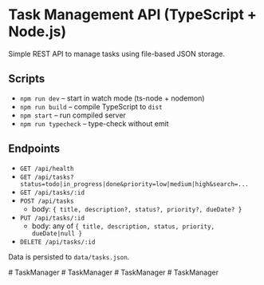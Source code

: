 # Task Management API (TypeScript + Node.js)

Simple REST API to manage tasks using file-based JSON storage.

## Scripts

- `npm run dev` – start in watch mode (ts-node + nodemon)
- `npm run build` – compile TypeScript to `dist`
- `npm start` – run compiled server
- `npm run typecheck` – type-check without emit

## Endpoints

- `GET /api/health`
- `GET /api/tasks?status=todo|in_progress|done&priority=low|medium|high&search=...`
- `GET /api/tasks/:id`
- `POST /api/tasks`
  - body: `{ title, description?, status?, priority?, dueDate? }`
- `PUT /api/tasks/:id`
  - body: any of `{ title, description, status, priority, dueDate|null }`
- `DELETE /api/tasks/:id`

Data is persisted to `data/tasks.json`.


#   T a s k M a n a g e r 
 
 #   T a s k M a n a g e r 
 
 #   T a s k M a n a g e r 
 
 #   T a s k M a n a g e r  
 